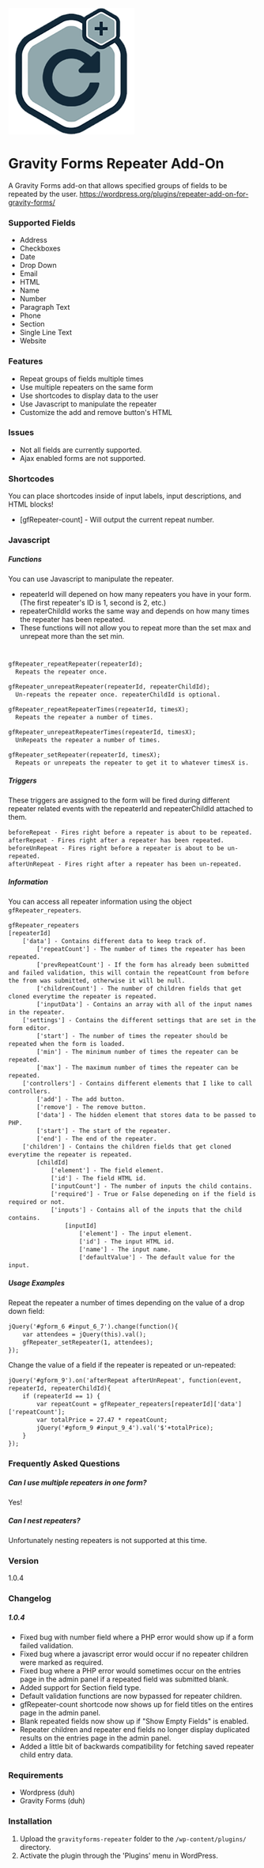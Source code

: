 ![](/assets/icon-256x256.png?raw=true)
# Gravity Forms Repeater Add-On
A Gravity Forms add-on that allows specified groups of fields to be repeated by the user.
<https://wordpress.org/plugins/repeater-add-on-for-gravity-forms/>

### Supported Fields
* Address
* Checkboxes
* Date
* Drop Down
* Email
* HTML
* Name
* Number
* Paragraph Text
* Phone
* Section
* Single Line Text
* Website

### Features
* Repeat groups of fields multiple times
* Use multiple repeaters on the same form
* Use shortcodes to display data to the user
* Use Javascript to manipulate the repeater
* Customize the add and remove button's HTML

### Issues
* Not all fields are currently supported.
* Ajax enabled forms are not supported.

### Shortcodes
You can place shortcodes inside of input labels, input descriptions, and HTML blocks!
* [gfRepeater-count] - Will output the current repeat number.

### Javascript
##### Functions
You can use Javascript to manipulate the repeater.
* repeaterId will depened on how many repeaters you have in your form. (The first repeater's ID is 1, second is 2, etc.)
* repeaterChildId works the same way and depends on how many times the repeater has been repeated.
* These functions will not allow you to repeat more than the set max and unrepeat more than the set min.
#
```
gfRepeater_repeatRepeater(repeaterId);
  Repeats the repeater once.
```
```
gfRepeater_unrepeatRepeater(repeaterId, repeaterChildId);
  Un-repeats the repeater once. repeaterChildId is optional.
```
```
gfRepeater_repeatRepeaterTimes(repeaterId, timesX);
  Repeats the repeater a number of times.
```
```
gfRepeater_unrepeatRepeaterTimes(repeaterId, timesX);
  UnRepeats the repeater a number of times.
```
```
gfRepeater_setRepeater(repeaterId, timesX);
  Repeats or unrepeats the repeater to get it to whatever timesX is.
```

##### Triggers
These triggers are assigned to the form will be fired during different repeater related events with the repeaterId and repeaterChildId attached to them.
```
beforeRepeat - Fires right before a repeater is about to be repeated.
afterRepeat - Fires right after a repeater has been repeated.
beforeUnRepeat - Fires right before a repeater is about to be un-repeated.
afterUnRepeat - Fires right after a repeater has been un-repeated.
```

##### Information
You can access all repeater information using the object `gfRepeater_repeaters`.
```
gfRepeater_repeaters
[repeaterId]
    ['data'] - Contains different data to keep track of.
        ['repeatCount'] - The number of times the repeater has been repeated.
        ['prevRepeatCount'] - If the form has already been submitted and failed validation, this will contain the repeatCount from before the from was submitted, otherwise it will be null.
        ['childrenCount'] - The number of children fields that get cloned everytime the repeater is repeated.
        ['inputData'] - Contains an array with all of the input names in the repeater.
    ['settings'] - Contains the different settings that are set in the form editor.
        ['start'] - The number of times the repeater should be repeated when the form is loaded.
        ['min'] - The minimum number of times the repeater can be repeated.
        ['max'] - The maximum number of times the repeater can be repeated.
    ['controllers'] - Contains different elements that I like to call controllers.
        ['add'] - The add button.
        ['remove'] - The remove button.
        ['data'] - The hidden element that stores data to be passed to PHP.
        ['start'] - The start of the repeater.
        ['end'] - The end of the repeater.
    ['children'] - Contains the children fields that get cloned everytime the repeater is repeated.
        [childId]
            ['element'] - The field element.
            ['id'] - The field HTML id.
            ['inputCount'] - The number of inputs the child contains.
            ['required'] - True or False depeneding on if the field is required or not.
            ['inputs'] - Contains all of the inputs that the child contains.
                [inputId]
                    ['element'] - The input element.
                    ['id'] - The input HTML id.
                    ['name'] - The input name.
                    ['defaultValue'] - The default value for the input.
```

##### Usage Examples
Repeat the repeater a number of times depending on the value of a drop down field:
```
jQuery('#gform_6 #input_6_7').change(function(){
    var attendees = jQuery(this).val();
    gfRepeater_setRepeater(1, attendees);
});
```

Change the value of a field if the repeater is repeated or un-repeated:
```
jQuery('#gform_9').on('afterRepeat afterUnRepeat', function(event, repeaterId, repeaterChildId){
    if (repeaterId == 1) {
        var repeatCount = gfRepeater_repeaters[repeaterId]['data']['repeatCount'];
        var totalPrice = 27.47 * repeatCount;
        jQuery('#gform_9 #input_9_4').val('$'+totalPrice);
    }
});
```


### Frequently Asked Questions
##### Can I use multiple repeaters in one form?
Yes!

##### Can I nest repeaters?
Unfortunately nesting repeaters is not supported at this time.

### Version
1.0.4

### Changelog
##### 1.0.4
* Fixed bug with number field where a PHP error would show up if a form failed validation.
* Fixed bug where a javascript error would occur if no repeater children were marked as required.
* Fixed bug where a PHP error would sometimes occur on the entries page in the admin panel if a repeated field was submitted blank.
* Added support for Section field type.
* Default validation functions are now bypassed for repeater children.
* gfRepeater-count shortcode now shows up for field titles on the entires page in the admin panel.
* Blank repeated fields now show up if "Show Empty Fields" is enabled.
* Repeater children and repeater end fields no longer display duplicated results on the entries page in the admin panel.
* Added a little bit of backwards compatibility for fetching saved repeater child entry data.

### Requirements
* Wordpress (duh)
* Gravity Forms (duh)

### Installation
1. Upload the `gravityforms-repeater` folder to the `/wp-content/plugins/` directory.
1. Activate the plugin through the 'Plugins' menu in WordPress.